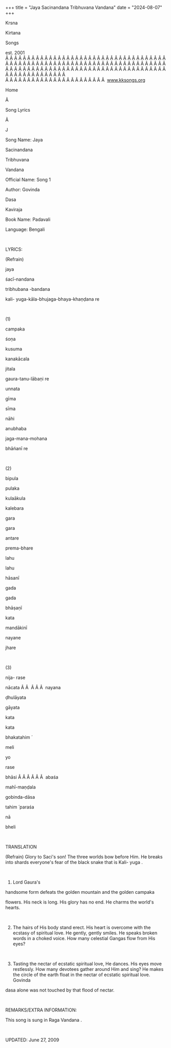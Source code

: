 +++ 
title = "Jaya Sacinandana Tribhuvana Vandana"
date = "2024-08-07"
+++

Krsna
 
Kirtana
 
Songs

est. 2001
Â Â Â Â Â Â Â Â Â Â Â Â Â Â Â Â Â Â Â Â Â Â Â Â Â Â Â Â Â Â Â Â Â Â Â Â Â Â Â Â Â Â Â Â Â Â Â Â Â Â Â Â Â Â Â Â Â Â Â Â Â Â Â Â Â Â Â Â Â Â Â Â Â Â Â Â Â Â Â Â Â Â Â Â Â Â Â Â Â Â Â Â Â Â Â Â Â Â Â Â Â Â Â Â Â Â Â Â Â Â Â Â Â Â Â Â Â Â Â Â Â Â Â Â Â  
Â Â Â Â Â Â Â Â Â Â Â Â Â Â Â Â Â Â Â Â Â Â Â  
www.kksongs.org








Home


Ã 
 
Song Lyrics
 
Ã 
 
J


Song Name: 
Jaya
 
Sacinandana
 
Tribhuvana
 
Vandana


Official Name: Song 1


Author: 
Govinda
 
Dasa
 
Kaviraja


Book Name: 
Padavali


Language: 
Bengali


 


LYRICS:


(Refrain)


jaya
 
śacī-nandana
 
tribhubana
-bandana


kali-
yuga-kāla-bhujaga-bhaya-khaṇḍana
 re


 


(1)


campaka
 
śoṇa
 
kusuma
 
kanakācala


jitala
 
gaura-tanu-lābaṇi
 re


unnata
 
gīma
 
sīma
 
nāhi
 
anubhaba


jaga-mana-mohana
 
bhāńanī
 re


 


(2)


bipula
 
pulaka
 
kulaākula
 
kalebara


gara
 
gara
 
antare
 
prema-bhare


lahu
 
lahu
 
hāsanī
 
gada
 
gada
 
bhāṣaṇī


kata
 
mandākinī
 
nayane
 
jhare


 


(3)


nija-
rase
 
nācata
Â Â  
Â Â Â 
nayana
 
ḍhulāyata


gāyata
 
kata
 
kata
 
bhakatahim
́

meli


yo
 
rase
 
bhāsi
Â Â Â Â Â Â  
abaśa
 
mahī-maṇḍala


gobinda-dāsa


tahim
́ 
paraśa
 
nā
 
bheli


 


TRANSLATION


(Refrain) Glory to 
Saci's
 son! The three worlds bow before Him. He breaks into
shards everyone's fear of the black snake that is Kali-
yuga
.



 


1) Lord 
Gaura's

handsome form defeats the golden mountain and the golden 
campaka

flowers. His neck is long. His glory has no end. He charms the world's hearts.


 


2) The hairs of His body stand
erect. His heart is overcome with the ecstasy of spiritual love. He gently,
gently smiles. He speaks broken words in a choked voice. How many celestial 
Gangas
 flow from His eyes?


 


3) Tasting the nectar of
ecstatic spiritual love, He dances. His eyes move restlessly. How many devotees
gather around Him and sing? He makes the circle of the earth float in the
nectar of ecstatic spiritual love. 
Govinda
 
dasa
 alone was not touched by that flood of nectar.


 


REMARKS/EXTRA INFORMATION:


This
song is sung in Raga 
Vandana
.


 


UPDATED:
 June 27, 2009